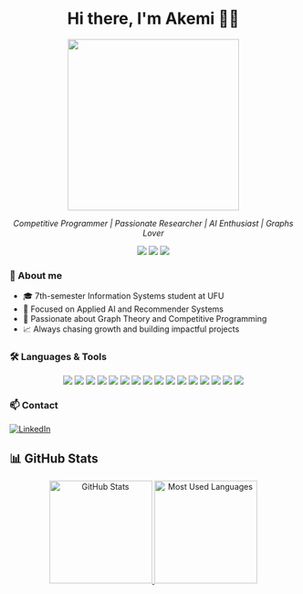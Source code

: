 <h1 align="center">Hi there, I'm Akemi 👩‍💻</h1>
<p align="center">
  <img src="https://media.giphy.com/media/L1R1tvI9svkIWwpVYr/giphy.gif" width="300"/>
</p>

<p align="center">
  <i>Competitive Programmer | Passionate Researcher | AI Enthusiast | Graphs Lover</i>
</p>

<p align="center">
  <img src="https://img.shields.io/badge/Codeforces-1100%2B-blue?style=for-the-badge&logo=codeforces" />
  <img src="https://img.shields.io/badge/Beecrowd-300%2B%20problems-brightgreen?style=for-the-badge" />
  <img src="https://img.shields.io/badge/AI--Lover-💡-purple?style=for-the-badge" />
</p>

<h3>💬 About me</h3>

- 🎓 7th-semester Information Systems student at UFU  
- 🚀 Focused on Applied AI and Recommender Systems  
- 🎯 Passionate about Graph Theory and Competitive Programming  
- 📈 Always chasing growth and building impactful projects

<h3 align="left">🛠️ Languages & Tools</h3>
  <p align="center">
    <img src="https://img.shields.io/badge/-C-05122A?style=flat&logo=c&logoColor=A8B9CC" />
    <img src="https://img.shields.io/badge/-C++-05122A?style=flat&logo=c%2B%2B&logoColor=00599C" />
    <img src="https://img.shields.io/badge/-JavaScript-05122A?style=flat&logo=javascript&logoColor=F7DF1E" />
    <img src="https://img.shields.io/badge/-Java-05122A?style=flat&logo=java&logoColor=007396" />
    <img src="https://img.shields.io/badge/-Swift-05122A?style=flat&logo=swift&logoColor=F05138" />
    <img src="https://img.shields.io/badge/-Python-05122A?style=flat&logo=python&logoColor=3776AB" />
    <img src="https://img.shields.io/badge/-HTML5-05122A?style=flat&logo=html5&logoColor=E34F26" />
    <img src="https://img.shields.io/badge/-CSS3-05122A?style=flat&logo=css3&logoColor=1572B6" />
    <img src="https://img.shields.io/badge/-React-05122A?style=flat&logo=react" />
    <img src="https://img.shields.io/badge/-Spring%20Boot-05122A?style=flat&logo=springboot" />
    <img src="https://img.shields.io/badge/-Vite-05122A?style=flat&logo=vite" />
    <img src="https://img.shields.io/badge/-TailwindCSS-05122A?style=flat&logo=tailwind-css" />
    <img src="https://img.shields.io/badge/-MySQL-05122A?style=flat&logo=mysql" />
    <img src="https://img.shields.io/badge/-PostgreSQL-05122A?style=flat&logo=postgresql" />
    <img src="https://img.shields.io/badge/-Git-05122A?style=flat&logo=git" />
    <img src="https://img.shields.io/badge/-GitHub-05122A?style=flat&logo=github" />
  </p>

<h3>📫 Contact</h3>
<p align="left">
  <a href="https://www.linkedin.com/in/jkakemi" target="_blank">
    <img src="https://img.shields.io/badge/LinkedIn-jkakemi-blue?style=for-the-badge&logo=linkedin" alt="LinkedIn" />
  </a>
</p>

## 📊 GitHub Stats

<div align="center">

  <a href="https://github.com/jkakemi" target="_blank">
    <img height="180em" src="https://github-readme-stats.vercel.app/api?username=jkakemi&show_icons=true&theme=midnight-purple&include_all_commits=true&count_private=true" alt="GitHub Stats"/>
  </a>
  <a href="https://github.com/jkakemi" target="_blank">
    <img height="180em" src="https://github-readme-stats.vercel.app/api/top-langs/?username=jkakemi&layout=compact&theme=midnight-purple&langs_count=6" alt="Most Used Languages"/>
  </a>

</div>
